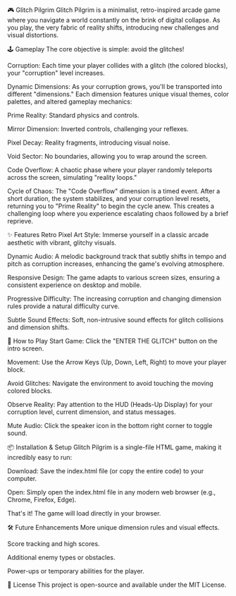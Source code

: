 🎮 Glitch Pilgrim
Glitch Pilgrim is a minimalist, retro-inspired arcade game where you navigate a world constantly on the brink of digital collapse. As you play, the very fabric of reality shifts, introducing new challenges and visual distortions.

🕹️ Gameplay
The core objective is simple: avoid the glitches!

Corruption: Each time your player collides with a glitch (the colored blocks), your "corruption" level increases.

Dynamic Dimensions: As your corruption grows, you'll be transported into different "dimensions." Each dimension features unique visual themes, color palettes, and altered gameplay mechanics:

Prime Reality: Standard physics and controls.

Mirror Dimension: Inverted controls, challenging your reflexes.

Pixel Decay: Reality fragments, introducing visual noise.

Void Sector: No boundaries, allowing you to wrap around the screen.

Code Overflow: A chaotic phase where your player randomly teleports across the screen, simulating "reality loops."

Cycle of Chaos: The "Code Overflow" dimension is a timed event. After a short duration, the system stabilizes, and your corruption level resets, returning you to "Prime Reality" to begin the cycle anew. This creates a challenging loop where you experience escalating chaos followed by a brief reprieve.

✨ Features
Retro Pixel Art Style: Immerse yourself in a classic arcade aesthetic with vibrant, glitchy visuals.

Dynamic Audio: A melodic background track that subtly shifts in tempo and pitch as corruption increases, enhancing the game's evolving atmosphere.

Responsive Design: The game adapts to various screen sizes, ensuring a consistent experience on desktop and mobile.

Progressive Difficulty: The increasing corruption and changing dimension rules provide a natural difficulty curve.

Subtle Sound Effects: Soft, non-intrusive sound effects for glitch collisions and dimension shifts.

🚀 How to Play
Start Game: Click the "ENTER THE GLITCH" button on the intro screen.

Movement: Use the Arrow Keys (Up, Down, Left, Right) to move your player block.

Avoid Glitches: Navigate the environment to avoid touching the moving colored blocks.

Observe Reality: Pay attention to the HUD (Heads-Up Display) for your corruption level, current dimension, and status messages.

Mute Audio: Click the speaker icon in the bottom right corner to toggle sound.

📦 Installation & Setup
Glitch Pilgrim is a single-file HTML game, making it incredibly easy to run:

Download: Save the index.html file (or copy the entire code) to your computer.

Open: Simply open the index.html file in any modern web browser (e.g., Chrome, Firefox, Edge).

That's it! The game will load directly in your browser.

🛠️ Future Enhancements
More unique dimension rules and visual effects.

Score tracking and high scores.

Additional enemy types or obstacles.

Power-ups or temporary abilities for the player.

📄 License
This project is open-source and available under the MIT License.
